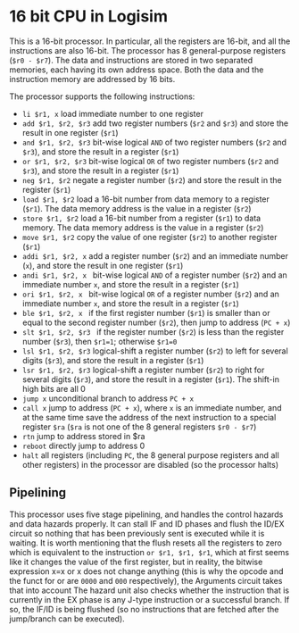 # 16 bit CPU in Logisim
This is a 16-bit processor. In particular, all the registers are 16-bit, and all the instructions are also 16-bit.
The processor has 8 general-purpose registers (`$r0 - $r7`).
The data and instructions are stored in two separated memories, each having its own address space. Both the data and the instruction memory are addressed by 16 bits.

The processor supports the following instructions:
+ `li $r1, x` load immediate number to one register
+ `add $r1, $r2, $r3` add two register numbers (`$r2` and `$r3`) and store the result in one register (`$r1`)
+ `and $r1, $r2, $r3` bit-wise logical `AND` of two register numbers (`$r2` and `$r3`), and store the result in a register (`$r1`)
+ `or $r1, $r2, $r3`  bit-wise logical `OR` of two register numbers (`$r2` and `$r3`), and store the result in a register (`$r1`)
+ `neg $r1, $r2`      negate a register number (`$r2`) and store the result in the register (`$r1`)
+ `load $r1, $r2`     load a 16-bit number from data memory to a register (`$r1`). The data memory address is the value in a register (`$r2`)
+ `store $r1, $r2`    load a 16-bit number from a register (`$r1`) to data memory. The data memory address is the value in a register (`$r2`)
+ `move $r1, $r2`     copy the value of one register (`$r2`) to another register (`$r1`)
+ `addi $r1, $r2, x`  add a register number (`$r2`) and an immediate number (`x`), and store the result in one register (`$r1`)
+ `andi $r1, $r2, x ` bit-wise logical `AND` of a register number (`$r2`) and an immediate number `x`, and store the result in a register (`$r1`)
+ `ori $r1, $r2, x `  bit-wise logical `OR` of a register number (`$r2`) and an immediate number `x`, and store the result in a register (`$r1`)
+ `ble $r1, $r2, x `  if the first register number (`$r1`) is smaller than or equal to the second register number (`$r2`), then jump to address (`PC + x`)
+ `slt $r1, $r2, $r3 ` if the register number (`$r2`) is less than the register number (`$r3`), then `$r1=1`; otherwise `$r1=0`
+ `lsl $r1, $r2, $r3` logical-shift a register number (`$r2`) to left for several digits (`$r3`), and store the result in a register (`$r1`)
+ `lsr $r1, $r2, $r3` logical-shift a register number (`$r2`) to right for several digits (`$r3`), and store the result in a register (`$r1`). The shift-in high bits are all 0
+ `jump x`            unconditional branch to address `PC + x`
+ `call x`            jump to address (`PC + x`), where `x` is an immediate number, and at the same time save the address of the next instruction to a special register `$ra` (`$ra` is not one of the 8 general registers `$r0 - $r7`)
+ `rtn`               jump to address stored in $ra
+ `reboot`            directly jump to address 0
+ `halt`              all registers (including `PC`, the 8 general purpose registers and all other registers) in the processor are disabled (so the processor halts)

## Pipelining
This processor uses five stage pipelining, and handles the control hazards and data hazards properly. It can stall IF and ID phases and flush the ID/EX circuit so nothing that has been previously sent is executed while it is waiting.
It is worth mentioning that the flush resets all the registers to zero which is equivalent to the instruction `or $r1, $r1, $r1`, which at first seems like it changes the value of the first register, but in reality, the bitwise expression x=x or x does not change anything (this is why the opcode and the funct for or are `0000` and `000` respectively), the Arguments circuit takes that into account
The hazard unit also checks whether the instruction that is currently in the EX phase is any J-type instruction or a successful branch. If so, the IF/ID is being flushed (so no instructions that are fetched after the jump/branch can be executed).

